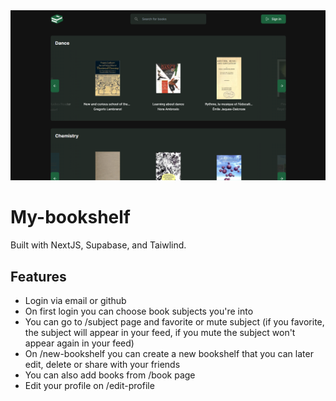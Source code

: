 <img src="public/preview.png" />

# My-bookshelf

Built with NextJS, Supabase, and Taiwlind.

## Features

 - Login via email or github
 - On first login you can choose book subjects you're into 
 - You can go to /subject page and favorite or mute subject (if you favorite, the subject will appear in your feed, if you mute the subject won't appear again in your feed)
 - On /new-bookshelf you can create a new bookshelf that you can later edit, delete or share with your friends
 - You can also add books from /book page
 - Edit your profile on /edit-profile
